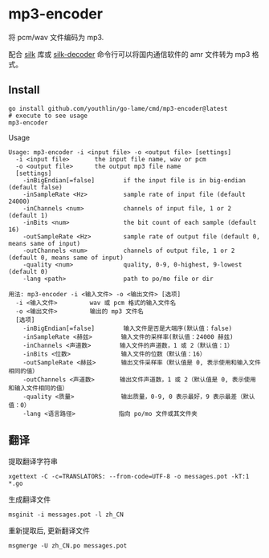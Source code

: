 # mp3-encoder
将 pcm/wav 文件编码为 mp3.

配合 [silk](https://github.com/youthlin/silk) 库或 [silk-decoder](https://github.com/youthlin/silk/tree/main/cmd/silk-decoder) 命令行可以将国内通信软件的 amr 文件转为 mp3 格式。

## Install
```
go install github.com/youthlin/go-lame/cmd/mp3-encoder@latest
# execute to see usage
mp3-encoder
```

Usage

```
Usage: mp3-encoder -i <input file> -o <output file> [settings]
  -i <input file>       the input file name, wav or pcm
  -o <output file>      the output mp3 file name
  [settings]
    -inBigEndian[=false]        if the input file is in big-endian (default false)
    -inSampleRate <Hz>          sample rate of input file (default 24000)
    -inChannels <num>           channels of input file, 1 or 2 (default 1)
    -inBits <num>               the bit count of each sample (default 16)
    -outSampleRate <Hz>         sample rate of output file (default 0, means same of input)
    -outChannels <num>          channels of output file, 1 or 2 (default 0, means same of input)
    -quality <num>              quality, 0-9, 0-highest, 9-lowest (default 0)
    -lang <path>                path to po/mo file or dir

用法: mp3-encoder -i <输入文件> -o <输出文件> [选项]
  -i <输入文件>         wav 或 pcm 格式的输入文件名
  -o <输出文件>         输出的 mp3 文件名
  [选项]
    -inBigEndian[=false]        输入文件是否是大端序(默认值：false)
    -inSampleRate <赫兹>        输入文件的采样率(默认值：24000 赫兹)
    -inChannels <声道数>        输入文件的声道数，1 或 2（默认值：1）
    -inBits <位数>              输入文件的位数（默认值：16）
    -outSampleRate <赫兹>       输出文件采样率（默认值是 0, 表示使用和输入文件相同的值）
    -outChannels <声道数>       输出文件声道数，1 或 2（默认值是 0, 表示使用和输入文件相同的值）
    -quality <质量>             输出质量，0-9, 0 表示最好，9 表示最差（默认值：0）
    -lang <语言路径>            指向 po/mo 文件或其文件夹

```
## 翻译
提取翻译字符串
```
xgettext -C -c=TRANSLATORS: --from-code=UTF-8 -o messages.pot -kT:1  *.go
```

生成翻译文件
```
msginit -i messages.pot -l zh_CN
```

重新提取后, 更新翻译文件
```
msgmerge -U zh_CN.po messages.pot
```
